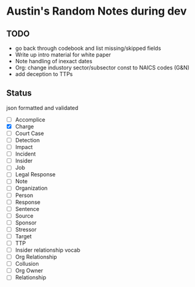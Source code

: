 # Austin's Random Notes during dev

## TODO
- go back through codebook and list missing/skipped fields
- Write up intro material for white paper
- Note handling of inexact dates
- Org: change industory sector/subsector const to NAICS codes (G&N)
- add deception to TTPs

## Status

json formatted and validated

- [ ] Accomplice
- [x] Charge
- [ ] Court Case
- [ ] Detection
- [ ] Impact
- [ ] Incident
- [ ] Insider
- [ ] Job
- [ ] Legal Response
- [ ] Note
- [ ] Organization
- [ ] Person
- [ ] Response
- [ ] Sentence
- [ ] Source
- [ ] Sponsor
- [ ] Stressor
- [ ] Target
- [ ] TTP
- [ ] Insider relationship vocab
- [ ] Org Relationship
- [ ] Collusion
- [ ] Org Owner
- [ ] Relationship
